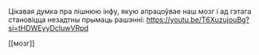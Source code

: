 Цікавая думка пра лішнюю інфу, якую апрацоўвае наш мозг і ад гэтага становіцца незадтны прымаць рашэнні:
https://youtu.be/T6XuzujouBg?si=tHDWEyyDcIuwVRpd

[[мозг]]

